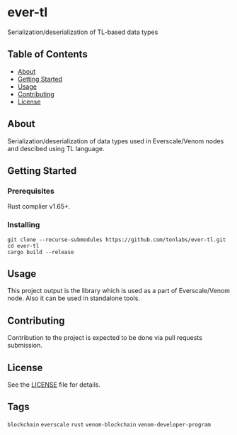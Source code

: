 # ever-tl

Serialization/deserialization of TL-based data types

## Table of Contents

- [About](#about)
- [Getting Started](#getting-started)
- [Usage](#usage)
- [Contributing](#contributing)
- [License](#license)

## About

Serialization/deserialization of data types used in Everscale/Venom nodes and descibed using TL language.

## Getting Started

### Prerequisites

Rust complier v1.65+.

### Installing

```
git clone --recurse-submodules https://github.com/tonlabs/ever-tl.git
cd ever-tl
cargo build --release
```

## Usage

This project output is the library which is used as a part of Everscale/Venom node. Also it can be used in standalone tools.

## Contributing

Contribution to the project is expected to be done via pull requests submission.

## License

See the [LICENSE](LICENSE) file for details.

## Tags

`blockchain` `everscale` `rust` `venom-blockchain` `venom-developer-program`
